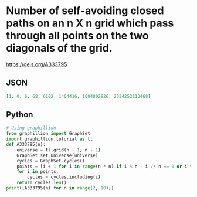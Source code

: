 # Number of self\-avoiding closed paths on an n X n grid which pass through all points on the two diagonals of the grid\.
https://oeis.org/A333795
## JSON
```JSON
[1, 0, 6, 68, 6102, 1404416, 1094802826, 2524252113468]
```
## Python
```Python
# Using graphillion
from graphillion import GraphSet
import graphillion.tutorial as tl
def A333795(n):
    universe = tl.grid(n - 1, n - 1)
    GraphSet.set_universe(universe)
    cycles = GraphSet.cycles()
    points = [i + 1 for i in range(n * n) if i % n - i // n == 0 or i % n + i // n == n - 1]
    for i in points:
        cycles = cycles.including(i)
    return cycles.len()
print([A333795(n) for n in range(2, 10)])
```
